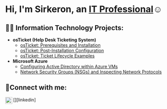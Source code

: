 <h1>Hi, I'm Sirkeron, an <a href="https://linkedin.com/in/sirkeron-dotson-a6b6a6144">IT Professional</a>☺</h1>

<h2>👨‍💻 Information Technology Projects:</h2>

- <b>osTicket (Help Desk Ticketing System)</b>
   - [osTicket: Prerequisites and Installation](https://github.com/Sirkeron19/osticket-prereqs)
  - [osTicket: Post-Installation Configuration](https://github.com/Sirkeron19/osTicket-Post-Installation-Configuration)
  - [osTicket: Ticket Lifecycle Examples](https://github.com/Sirkeron19/ticket-lifecycle/)
- <b>Microsoft Azure</b>
  - [Configuring Active Directory within Azure VMs](https://github.com/Sirkeron19/configure-ad)
  - [Network Security Groups (NSGs) and Inspecting Network Protocols](https://github.com/Sirkeron19/azure-network-protocols)

<h2>🤳Connect with me:</h2>


[<img align="left" alt="Josh | LinkedIn" width="22px" src="https://cdn.jsdelivr.net/npm/simple-icons@v3/icons/linkedin.svg" />][linkedin]


[instagram]: https://www.instagram.com/Josh
